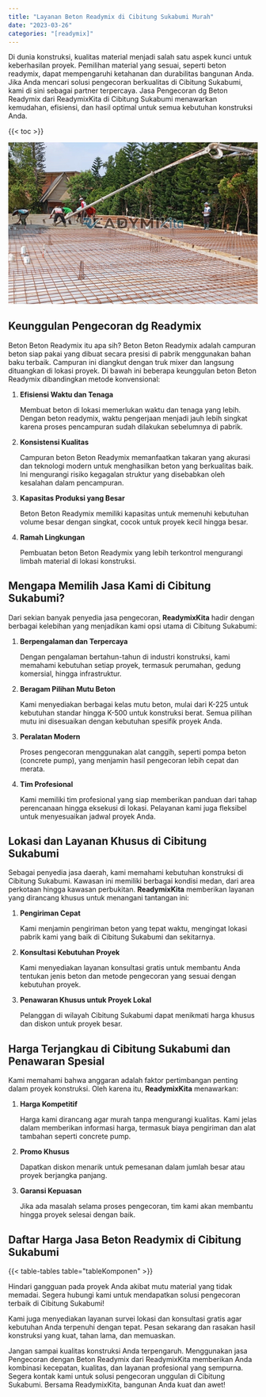 ```yaml
---
title: "Layanan Beton Readymix di Cibitung Sukabumi Murah"
date: "2023-03-26"
categories: "[readymix]"
---
```


Di dunia konstruksi, kualitas material menjadi salah satu aspek kunci untuk keberhasilan proyek. Pemilihan material yang sesuai, seperti beton readymix, dapat mempengaruhi ketahanan dan durabilitas bangunan Anda. Jika Anda mencari solusi pengecoran berkualitas di Cibitung Sukabumi, kami di sini sebagai partner terpercaya. Jasa Pengecoran dg Beton Readymix dari ReadymixKita di Cibitung Sukabumi menawarkan kemudahan, efisiensi, dan hasil optimal untuk semua kebutuhan konstruksi Anda.

{{< toc >}}

![Layanan Beton Readymix di Cibitung Sukabumi Murah](/images/readymix/cor-readymix-19.jpg)

## Keunggulan Pengecoran dg Readymix

Beton Beton Readymix itu apa sih? Beton Beton Readymix adalah campuran beton siap pakai yang dibuat secara presisi di pabrik menggunakan bahan baku terbaik. Campuran ini diangkut dengan truk mixer dan langsung dituangkan di lokasi proyek. Di bawah ini beberapa keunggulan beton Beton Readymix dibandingkan metode konvensional:

1. **Efisiensi Waktu dan Tenaga**

   Membuat beton di lokasi memerlukan waktu dan tenaga yang lebih. Dengan beton readymix, waktu pengerjaan menjadi jauh lebih singkat karena proses pencampuran sudah dilakukan sebelumnya di pabrik.

2. **Konsistensi Kualitas**

   Campuran beton Beton Readymix memanfaatkan takaran yang akurasi dan teknologi modern untuk menghasilkan beton yang berkualitas baik. Ini mengurangi risiko kegagalan struktur yang disebabkan oleh kesalahan dalam pencampuran.

3. **Kapasitas Produksi yang Besar**

   Beton Beton Readymix memiliki kapasitas untuk memenuhi kebutuhan volume besar dengan singkat, cocok untuk proyek kecil hingga besar.

4. **Ramah Lingkungan**

   Pembuatan beton Beton Readymix yang lebih terkontrol mengurangi limbah material di lokasi konstruksi.

## Mengapa Memilih Jasa Kami di Cibitung Sukabumi?

Dari sekian banyak penyedia jasa pengecoran, **ReadymixKita** hadir dengan berbagai kelebihan yang menjadikan kami opsi utama di Cibitung Sukabumi:

1. **Berpengalaman dan Terpercaya**

   Dengan pengalaman bertahun-tahun di industri konstruksi, kami memahami kebutuhan setiap proyek, termasuk perumahan, gedung komersial, hingga infrastruktur.

2. **Beragam Pilihan Mutu Beton**

   Kami menyediakan berbagai kelas mutu beton, mulai dari K-225 untuk kebutuhan standar hingga K-500 untuk konstruksi berat. Semua pilihan mutu ini disesuaikan dengan kebutuhan spesifik proyek Anda.

3. **Peralatan Modern**

   Proses pengecoran menggunakan alat canggih, seperti pompa beton (concrete pump), yang menjamin hasil pengecoran lebih cepat dan merata.

4. **Tim Profesional**

   Kami memiliki tim profesional yang siap memberikan panduan dari tahap perencanaan hingga eksekusi di lokasi. Pelayanan kami juga fleksibel untuk menyesuaikan jadwal proyek Anda.

## Lokasi dan Layanan Khusus di Cibitung Sukabumi

Sebagai penyedia jasa daerah, kami memahami kebutuhan konstruksi di Cibitung Sukabumi. Kawasan ini memiliki berbagai kondisi medan, dari area perkotaan hingga kawasan perbukitan. **ReadymixKita** memberikan layanan yang dirancang khusus untuk menangani tantangan ini:

1. **Pengiriman Cepat**

   Kami menjamin pengiriman beton yang tepat waktu, mengingat lokasi pabrik kami yang baik di Cibitung Sukabumi dan sekitarnya.

2. **Konsultasi Kebutuhan Proyek**

   Kami menyediakan layanan konsultasi gratis untuk membantu Anda tentukan jenis beton dan metode pengecoran yang sesuai dengan kebutuhan proyek.

3. **Penawaran Khusus untuk Proyek Lokal**

   Pelanggan di wilayah Cibitung Sukabumi dapat menikmati harga khusus dan diskon untuk proyek besar.

## Harga Terjangkau di Cibitung Sukabumi dan Penawaran Spesial

Kami memahami bahwa anggaran adalah faktor pertimbangan penting dalam proyek konstruksi. Oleh karena itu, **ReadymixKita** menawarkan:

1. **Harga Kompetitif**

   Harga kami dirancang agar murah tanpa mengurangi kualitas. Kami jelas dalam memberikan informasi harga, termasuk biaya pengiriman dan alat tambahan seperti concrete pump.

2. **Promo Khusus**

   Dapatkan diskon menarik untuk pemesanan dalam jumlah besar atau proyek berjangka panjang.

3. **Garansi Kepuasan**

   Jika ada masalah selama proses pengecoran, tim kami akan membantu hingga proyek selesai dengan baik.

## Daftar Harga Jasa Beton Readymix di Cibitung Sukabumi

{{< table-tables table="tableKomponen" >}}

Hindari gangguan pada proyek Anda akibat mutu material yang tidak memadai. Segera hubungi kami untuk mendapatkan solusi pengecoran terbaik di Cibitung Sukabumi!

Kami juga menyediakan layanan survei lokasi dan konsultasi gratis agar kebutuhan Anda terpenuhi dengan tepat. Pesan sekarang dan rasakan hasil konstruksi yang kuat, tahan lama, dan memuaskan.

Jangan sampai kualitas konstruksi Anda terpengaruh. Menggunakan jasa Pengecoran dengan Beton Readymix dari ReadymixKita memberikan Anda kombinasi kecepatan, kualitas, dan layanan profesional yang sempurna. Segera kontak kami untuk solusi pengecoran unggulan di Cibitung Sukabumi. Bersama ReadymixKita, bangunan Anda kuat dan awet!